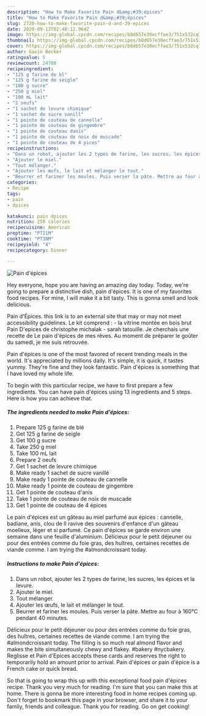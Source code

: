 ```yaml
---
description: "How to Make Favorite Pain d&amp;#39;épices"
title: "How to Make Favorite Pain d&amp;#39;épices"
slug: 2720-how-to-make-favorite-pain-d-and-39-epices
date: 2020-09-13T02:48:12.964Z
image: https://img-global.cpcdn.com/recipes/b8d657e30ecffae3/751x532cq70/pain-depices-photo-principale-de-la-recette.jpg
thumbnail: https://img-global.cpcdn.com/recipes/b8d657e30ecffae3/751x532cq70/pain-depices-photo-principale-de-la-recette.jpg
cover: https://img-global.cpcdn.com/recipes/b8d657e30ecffae3/751x532cq70/pain-depices-photo-principale-de-la-recette.jpg
author: Gavin Becker
ratingvalue: 5
reviewcount: 24708
recipeingredient:
- "125 g farine de bl"
- "125 g farine de seigle"
- "100 g sucre"
- "250 g miel"
- "100 mL lait"
- "2 oeufs"
- "1 sachet de levure chimique"
- "1 sachet de sucre vanill"
- "1 pointe de couteau de cannelle"
- "1 pointe de couteau de gingembre"
- "1 pointe de couteau danis"
- "1 pointe de couteau de noix de muscade"
- "1 pointe de couteau de 4 pices"
recipeinstructions:
- "Dans un robot, ajouter les 2 types de farine, les sucres, les épices et la levure."
- "Ajouter le miel."
- "Tout mélanger."
- "Ajouter les œufs, le lait et mélanger le tout."
- "Beurrer et fariner les moules. Puis verser la pâte. Mettre au four à 160°C pendant 40 minutes."
categories:
- Recipe
tags:
- pain
- dpices

katakunci: pain dpices 
nutrition: 259 calories
recipecuisine: American
preptime: "PT21M"
cooktime: "PT38M"
recipeyield: "4"
recipecategory: Dinner

---
```



![Pain d&#39;épices](https://img-global.cpcdn.com/recipes/b8d657e30ecffae3/751x532cq70/pain-depices-photo-principale-de-la-recette.jpg)

Hey everyone, hope you are having an amazing day today. Today, we're going to prepare a distinctive dish, pain d&#39;épices. It is one of my favorites food recipes. For mine, I will make it a bit tasty. This is gonna smell and look delicious.

Pain d&#39;Épices. this link is to an external site that may or may not meet accessibility guidelines. Le kit comprend : - la vitrine montée en bois brut Pain D&#39;epices de christophe michalak - sarah tatouille. Je cherchais une recette de Le pain d&#39;épices de mes rêves. Au moment de préparer le goûter du samedi, je me suis retrouvée.

Pain d&#39;épices is one of the most favored of recent trending meals in the world. It's appreciated by millions daily. It's simple, it is quick, it tastes yummy. They're fine and they look fantastic. Pain d&#39;épices is something that I have loved my whole life.


To begin with this particular recipe, we have to first prepare a few ingredients. You can have pain d&#39;épices using 13 ingredients and 5 steps. Here is how you can achieve that.

<!--inarticleads1-->

##### The ingredients needed to make Pain d&#39;épices:

1. Prepare 125 g farine de blé
1. Get 125 g farine de seigle
1. Get 100 g sucre
1. Take 250 g miel
1. Take 100 mL lait
1. Prepare 2 oeufs
1. Get 1 sachet de levure chimique
1. Make ready 1 sachet de sucre vanillé
1. Make ready 1 pointe de couteau de cannelle
1. Make ready 1 pointe de couteau de gingembre
1. Get 1 pointe de couteau d&#39;anis
1. Take 1 pointe de couteau de noix de muscade
1. Get 1 pointe de couteau de 4 épices


Le pain d&#39;épices est un gâteau au miel parfumé aux épices : cannelle, badiane, anis, clou de Il ravive des souvenirs d&#39;enfance d&#39;un gâteau moelleux, léger et si parfumé. Ce pain d&#39;épices se garde environ une semaine dans une feuille d&#39;aluminium. Délicieux pour le petit déjeuner ou pour des entrées comme du foie gras, des huîtres, certaines recettes de viande comme. I am trying the #almondcroissant today. 

<!--inarticleads2-->

##### Instructions to make Pain d&#39;épices:

1. Dans un robot, ajouter les 2 types de farine, les sucres, les épices et la levure.
1. Ajouter le miel.
1. Tout mélanger.
1. Ajouter les œufs, le lait et mélanger le tout.
1. Beurrer et fariner les moules. Puis verser la pâte. Mettre au four à 160°C pendant 40 minutes.


Délicieux pour le petit déjeuner ou pour des entrées comme du foie gras, des huîtres, certaines recettes de viande comme. I am trying the #almondcroissant today. The filling is so much real almond flavor and makes the bite simultaneously chewy and flakey. #bakery #nycbakery. Reglisse et Pain d&#39;Epices accepts these cards and reserves the right to temporarily hold an amount prior to arrival. Pain d&#39;épices or pain d&#39;épice is a French cake or quick bread. 

So that is going to wrap this up with this exceptional food pain d&#39;épices recipe. Thank you very much for reading. I'm sure that you can make this at home. There is gonna be more interesting food in home recipes coming up. Don't forget to bookmark this page in your browser, and share it to your family, friends and colleague. Thank you for reading. Go on get cooking!
